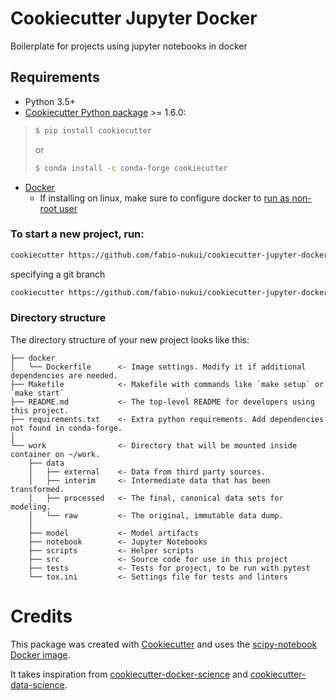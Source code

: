 # Cookiecutter Jupyter Docker

Boilerplate for projects using jupyter notebooks in docker

## Requirements

- Python 3.5+
- [Cookiecutter Python package](http://cookiecutter.readthedocs.org/en/latest/installation.html) >= 1.6.0:
>``` bash
>$ pip install cookiecutter
>```
>or
>``` bash
>$ conda install -c conda-forge cookiecutter
- [Docker](https://docs.docker.com/install/#support)
  - If installing on linux, make sure to configure docker to [run as non-root user](https://docs.docker.com/install/linux/linux-postinstall/)

### To start a new project, run:

```bash
cookiecutter https://github.com/fabio-nukui/cookiecutter-jupyter-docker.git
```
    
specifying a git branch

```bash
cookiecutter https://github.com/fabio-nukui/cookiecutter-jupyter-docker.git --checkout branch-name
```

### Directory structure

The directory structure of your new project looks like this: 

```
├── docker
│   └── Dockerfile      <- Image settings. Modify it if additional dependencies are needed.
├── Makefile            <- Makefile with commands like `make setup` or `make start`
├── README.md           <- The top-level README for developers using this project.
├── requirements.txt    <- Extra python requirements. Add dependencies not found in conda-forge.
│
└── work                <- Directory that will be mounted inside container on ~/work.
    ├── data
    │   ├── external    <- Data from third party sources.
    │   ├── interim     <- Intermediate data that has been transformed.
    │   ├── processed   <- The final, canonical data sets for modeling.
    │   └── raw         <- The original, immutable data dump.
    │
    ├── model           <- Model artifacts
    ├── notebook        <- Jupyter Notebooks
    ├── scripts         <- Helper scripts
    ├── src             <- Source code for use in this project
    ├── tests           <- Tests for project, to be run with pytest
    └── tox.ini         <- Settings file for tests and linters
```

# Credits

This package was created with [Cookiecutter](https://github.com/audreyr/cookiecutter) and uses the [scipy-notebook Docker image](https://github.com/jupyter/docker-stacks).

It takes inspiration from [cookiecutter-docker-science](https://docker-science.github.io/) and [cookiecutter-data-science](https://drivendata.github.io/cookiecutter-data-science/).
